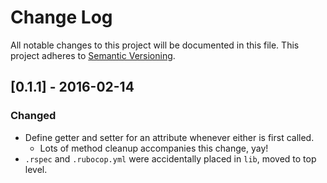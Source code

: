 # Change Log
All notable changes to this project will be documented in this file.
This project adheres to [Semantic Versioning](http://semvar.org/).

## [0.1.1] - 2016-02-14
### Changed
- Define getter and setter for an attribute whenever either is first called.
  - Lots of method cleanup accompanies this change, yay!
- `.rspec` and `.rubocop.yml` were accidentally placed in `lib`, moved to top level.
